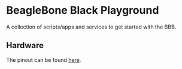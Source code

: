 # BeagleBone Black Playground

A collection of scripts/apps and services to get started with the BBB.


## Hardware

The pinout can be found [here](https://components101.com/sites/default/files/component_pin/Beaglebone-Black-Pinout.png).